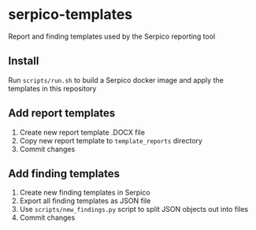 # serpico-templates
Report and finding templates used by the Serpico reporting tool

## Install
Run `scripts/run.sh` to build a Serpico docker image and apply the templates in this repository

## Add report templates
1. Create new report template .DOCX file
2. Copy new report template to `template_reports` directory
3. Commit changes

## Add finding templates
1. Create new finding templates in Serpico
2. Export all finding templates as JSON file
3. Use `scripts/new_findings.py` script to split JSON objects out into files
4. Commit changes
